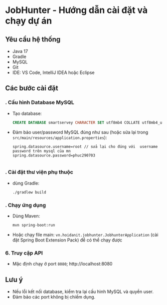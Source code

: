 # JobHunter - Hướng dẫn cài đặt và chạy dự án

## Yêu cầu hệ thống

- Java 17
- Gradle
- MySQL
- Git
- IDE: VS Code, IntelliJ IDEA hoặc Eclipse

## Các bước cài đặt



### . Cấu hình Database MySQL

- Tạo database:
  ```sql
  CREATE DATABASE smartservey CHARACTER SET utf8mb4 COLLATE utf8mb4_unicode_ci;
  ```
- Đảm bảo user/password MySQL đúng như sau (hoặc sửa lại trong `src/main/resources/application.properties`):
  ```
  spring.datasource.username=root // sửa lại cho đúng với  username password trên mysql của mn
  spring.datasource.password=phuc290703
  ```

  ```

### . Cài đặt thư viện phụ thuộc


- dùng Gradle:
  ```bash
  ./gradlew build
  ```

### . Chạy ứng dụng

- Dùng Maven:
  ```bash
  mvn spring-boot:run
  ```
- Hoặc chạy file main: `vn.hoidanit.jobhunter.JobhunterApplication` (cài đặt Spring Boot Extension Pack) để có thể chạy được

### 6. Truy cập API

- Mặc định chạy ở port `8080`;
  http://localhost:8080


## Lưu ý

- Nếu lỗi kết nối database, kiểm tra lại cấu hình MySQL và quyền user.
- Đảm bảo các port không bị chiếm dụng.